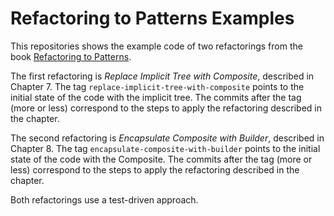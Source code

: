 # Refactoring to Patterns Examples

This repositories shows the example code of two refactorings from the book [Refactoring to Patterns](https://industriallogic.com/xp/refactoring/).


The first refactoring is *Replace Implicit Tree with Composite*, described in Chapter 7.
The tag `replace-implicit-tree-with-composite` points to the initial state of the code with the implicit tree.
The commits after the tag (more or less) correspond to the steps to apply the refactoring described in the chapter.   

The second refactoring is *Encapsulate Composite with Builder*, described in Chapter 8.
The tag `encapsulate-composite-with-builder` points to the initial state of the code with the Composite.
The commits after the tag (more or less) correspond to the steps to apply the refactoring described in the chapter.

Both refactorings use a test-driven approach.



